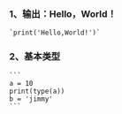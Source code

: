 ### 1、输出：Hello，World！
    `print('Hello,World!')`
### 2、基本类型
    ```
    a = 10 
    print(type(a))
    b = 'jimmy'
    ```
    
    